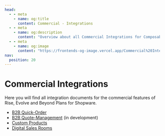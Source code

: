 ```yaml
---
head:
  - - meta
    - name: og:title
      content: Commercial - Integrations
  - - meta
    - name: og:description
      content: "Overview about all Commercial Integrations for Composable Frontends."
  - - meta
    - name: og:image
      content: "https://frontends-og-image.vercel.app/Commercial%20Integrations.png?fontSize=120px"
nav:
  position: 20
---
```


# Commercial Integrations

Here you will find all integration documents for the commercial features of Rise, Evolve and Beyond Plans for Shopware.

- [B2B Quick-Order](b2b-quick-order)
- [B2B Quote-Management](b2b-quote-management) (in development)
- [Custom Products](custom-products)
- [Digital Sales Rooms](digital-sales-rooms)
